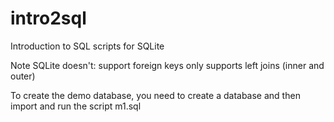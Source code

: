 intro2sql
=========

Introduction to SQL scripts for SQLite

Note SQLite doesn't:
 support foreign keys
 only supports left joins (inner and outer)

To create the demo database, you need to create a database and then import and 
run the script m1.sql

